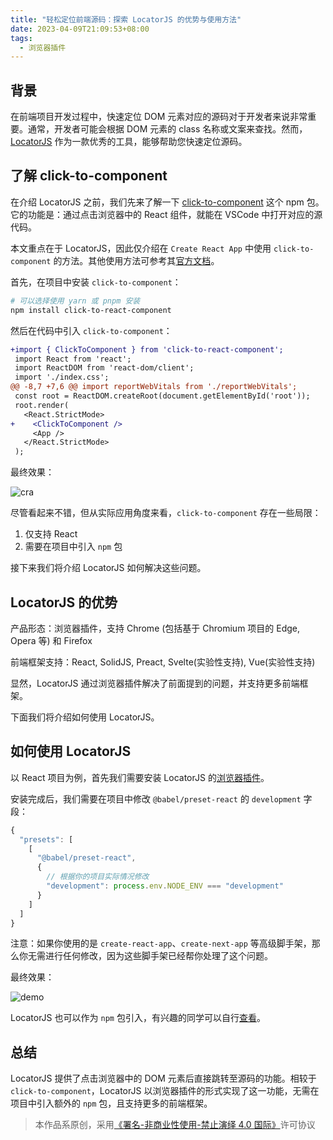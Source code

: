 ```yaml
---
title: "轻松定位前端源码：探索 LocatorJS 的优势与使用方法"
date: 2023-04-09T21:09:53+08:00
tags:
  - 浏览器插件
---
```


## 背景

在前端项目开发过程中，快速定位 DOM 元素对应的源码对于开发者来说非常重要。通常，开发者可能会根据 DOM 元素的 class 名称或文案来查找。然而，[LocatorJS](https://www.locatorjs.com/) 作为一款优秀的工具，能够帮助您快速定位源码。

## 了解 click-to-component

在介绍 LocatorJS 之前，我们先来了解一下 [click-to-component](https://github.com/ericclemmons/click-to-component) 这个 npm 包。它的功能是：通过点击浏览器中的 React 组件，就能在 VSCode 中打开对应的源代码。

本文重点在于 LocatorJS，因此仅介绍在 `Create React App` 中使用 `click-to-component` 的方法。其他使用方法可参考其[官方文档](https://github.com/ericclemmons/click-to-component#usage)。

首先，在项目中安装 `click-to-component`：

```bash
# 可以选择使用 yarn 或 pnpm 安装
npm install click-to-react-component
```

然后在代码中引入 `click-to-component`：

```diff
+import { ClickToComponent } from 'click-to-react-component';
 import React from 'react';
 import ReactDOM from 'react-dom/client';
 import './index.css';
@@ -8,7 +7,6 @@ import reportWebVitals from './reportWebVitals';
 const root = ReactDOM.createRoot(document.getElementById('root'));
 root.render(
   <React.StrictMode>
+    <ClickToComponent />
     <App />
   </React.StrictMode>
 );
```

最终效果：

![cra](https://cdn.jsdelivr.net/gh/zxf4399/oss/2023/04/10/cra.gif)

尽管看起来不错，但从实际应用角度来看，`click-to-component` 存在一些局限：

1. 仅支持 React
2. 需要在项目中引入 `npm` 包

接下来我们将介绍 LocatorJS 如何解决这些问题。

## LocatorJS 的优势

产品形态：浏览器插件，支持 Chrome (包括基于 Chromium 项目的 Edge, Opera 等) 和 Firefox

前端框架支持：React, SolidJS, Preact, Svelte(实验性支持), Vue(实验性支持)

显然，LocatorJS 通过浏览器插件解决了前面提到的问题，并支持更多前端框架。

下面我们将介绍如何使用 LocatorJS。

## 如何使用 LocatorJS

以 React 项目为例，首先我们需要安装 LocatorJS 的[浏览器插件](https://chrome.google.com/webstore/detail/locatorjs/npbfdllefekhdplbkdigpncggmojpefi)。

安装完成后，我们需要在项目中修改 `@babel/preset-react` 的 `development` 字段：

```js
{
  "presets": [
    [
      "@babel/preset-react",
      {
        // 根据你的项目实际情况修改
        "development": process.env.NODE_ENV === "development"
      }
    ]
  ]
}
```

注意：如果你使用的是 `create-react-app`、`create-next-app` 等高级脚手架，那么你无需进行任何修改，因为这些脚手架已经帮你处理了这个问题。

最终效果：

![demo](https://cdn.jsdelivr.net/gh/zxf4399/oss/2023/04/11/demo.gif)

LocatorJS 也可以作为 `npm` 包引入，有兴趣的同学可以自行[查看](https://www.locatorjs.com/install/react)。

## 总结

LocatorJS 提供了点击浏览器中的 DOM 元素后直接跳转至源码的功能。相较于 `click-to-component`，LocatorJS 以浏览器插件的形式实现了这一功能，无需在项目中引入额外的 `npm` 包，且支持更多的前端框架。

> 本作品系原创，采用[《署名-非商业性使用-禁止演绎 4.0 国际》](https://creativecommons.org/licenses/by-nc-nd/4.0/)许可协议
